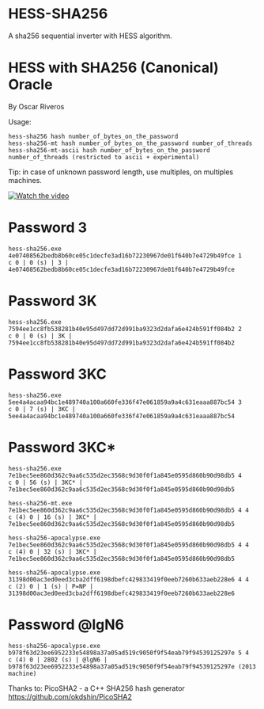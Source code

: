 # HESS-SHA256
A sha256 sequential inverter with HESS algorithm.

HESS with SHA256 (Canonical) Oracle
=======================

By Oscar Riveros

Usage:
    
    hess-sha256 hash number_of_bytes_on_the_password 
    hess-sha256-mt hash number_of_bytes_on_the_password number_of_threads
    hess-sha256-mt-ascii hash number_of_bytes_on_the_password number_of_threads (restricted to ascii + experimental)

Tip: in case of unknown password length, use multiples, on multiples machines.

[![Watch the video](https://img.youtube.com/vi/U5r9sHa6DiQ/hqdefault.jpg)](https://youtu.be/U5r9sHa6DiQ)

# Password 3
    hess-sha256.exe 4e07408562bedb8b60ce05c1decfe3ad16b72230967de01f640b7e4729b49fce 1
    c 0 | 0 (s) | 3 | 4e07408562bedb8b60ce05c1decfe3ad16b72230967de01f640b7e4729b49fce

# Password 3K
    hess-sha256.exe 7594ee1cc8fb538281b40e95d497dd72d991ba9323d2dafa6e424b591ff084b2 2
    c 0 | 0 (s) | 3K | 7594ee1cc8fb538281b40e95d497dd72d991ba9323d2dafa6e424b591ff084b2

# Password 3KC
    hess-sha256.exe 5ee4a4acaa94bc1e489740a100a660fe336f47e061859a9a4c631eaaa887bc54 3
    c 0 | 7 (s) | 3KC | 5ee4a4acaa94bc1e489740a100a660fe336f47e061859a9a4c631eaaa887bc54

# Password 3KC*
    hess-sha256.exe 7e1bec5ee860d362c9aa6c535d2ec3568c9d30f0f1a845e0595d860b90d98db5 4
    c 0 | 56 (s) | 3KC* | 7e1bec5ee860d362c9aa6c535d2ec3568c9d30f0f1a845e0595d860b90d98db5
    
    hess-sha256-mt.exe 7e1bec5ee860d362c9aa6c535d2ec3568c9d30f0f1a845e0595d860b90d98db5 4 4
    c (4) 0 | 16 (s) | 3KC* | 7e1bec5ee860d362c9aa6c535d2ec3568c9d30f0f1a845e0595d860b90d98db5
    
    hess-sha256-apocalypse.exe 7e1bec5ee860d362c9aa6c535d2ec3568c9d30f0f1a845e0595d860b90d98db5 4 4
    c (4) 0 | 32 (s) | 3KC* | 7e1bec5ee860d362c9aa6c535d2ec3568c9d30f0f1a845e0595d860b90d98db5
    
    hess-sha256-apocalypse.exe 31398d00ac3ed0eed3cba2dff6198dbefc429833419f0eeb7260b633aeb228e6 4 4
    c (2) 0 | 1 (s) | P=NP | 31398d00ac3ed0eed3cba2dff6198dbefc429833419f0eeb7260b633aeb228e6
    
# Password @lgN6
    hess-sha256-apocalypse.exe b978f63d23ee6952233e54898a37a05ad519c9050f9f54eab79f94539125297e 5 4
    c (4) 0 | 2802 (s) | @lgN6 | b978f63d23ee6952233e54898a37a05ad519c9050f9f54eab79f94539125297e (2013 machine)
    


Thanks to:
PicoSHA2 - a C++ SHA256 hash generator
https://github.com/okdshin/PicoSHA2
